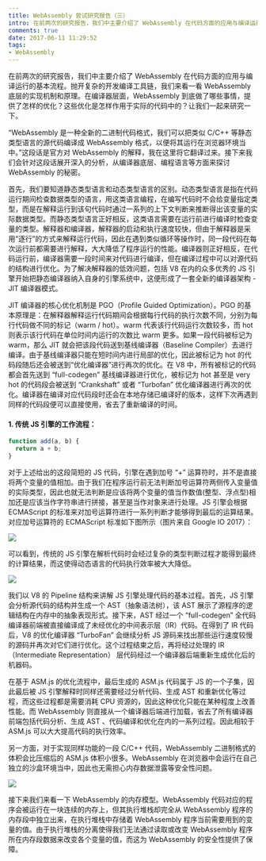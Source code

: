 ```yaml
---
title: WebAssembly 尝试研究报告（三）
intro: 在前两次的研究报告，我们中主要介绍了 WebAssembly 在代码方面的应用与编译运行的基本流程。抛开复杂的开发编译工具链，我们来看一看 WebAssembly 底层的实现机制和原理。在编译器层面，WebAssembly 到底做了哪些事情，提供了怎样的优化？这些优化是怎样作用于实际的代码中的？让我们一起来研究一下。
comments: true
date: 2017-06-11 11:29:52
tags:
- WebAssembly
---
```


在前两次的研究报告，我们中主要介绍了 WebAssembly 在代码方面的应用与编译运行的基本流程。抛开复杂的开发编译工具链，我们来看一看 WebAssembly 底层的实现机制和原理。在编译器层面，WebAssembly 到底做了哪些事情，提供了怎样的优化？这些优化是怎样作用于实际的代码中的？让我们一起来研究一下。

“WebAssembly 是一种全新的二进制代码格式，我们可以把类似 C/C++ 等静态类型语言的源代码编译成 WebAssembly 格式，以便将其运行在浏览器环境当中。”这段话是官方对 WebAssembly 的解释，我在这里将它翻译过来。接下来我们会针对这段话展开深入的分析，从编译器底层、编程语言等方面来探讨 WebAssembly 的秘密。

首先，我们要知道静态类型语言和动态类型语言的区别。动态类型语言是指在代码运行期间检查数据类型的语言，用这类语言编程，在编写代码时不会给变量指定类型，而是在解释运行到该句代码时通过一系列的上下文判断来推断得出该变量的实际数据类型。而静态类型语言正好相反，这类语言需要在运行前进行编译时检查变量的类型。解释器和编译器，解释器的启动和执行速度较快，但由于解释器是采用“逐行”的方式来解释运行代码，因此在遇到类似循环等操作时，同一段代码在每次运行前都需要进行解释，大大降低了程序运行的性能。编译器则正好相反，在代码运行前，编译器需要一段时间来对代码进行编译，但在编译过程中可以对源代码的结构进行优化。为了解决解释器的低效问题，包括 V8 在内的众多优秀的 JS 引擎开始把静态编译器纳入自身的引擎系统中，这便形成了一套全新的编译器架构 - JIT 编译器模式。

JIT 编译器的核心优化机制是 PGO（Profile Guided Optimization）。PGO 的基本原理是：在解释器解释运行代码期间会根据每行代码的执行次数不同，分别为每行代码做不同的标记（warm / hot）。warm 代表该行代码运行次数较多，而 hot 则表示该行代码在单位时间内运行的次数比 warm 更多。如果一段代码被标记为 warm，那么 JIT 就会把该段代码送到基线编译器（Baseline Compiler）去进行编译。由于基线编译器只能在短时间内进行局部的优化，因此被标记为 hot 的代码段随后还会被送到“优化编译器”进行再次的优化。在 V8 中，所有被标记的代码都会首先送到 “full-codegen” 基线编译器进行优化，被标记为 hot 甚至是 very hot 的代码段会被送到 “Crankshaft” 或者 “Turbofan” 优化编译器进行再次的优化。编译器在编译对应代码段时还会在本地存储已编译好的版本，这样下次再遇到同样的代码段便可以直接使用，省去了重新编译的时间。

#### 1. 传统 JS 引擎的工作流程：

 
```javascript
function add(a, b) {
  return a + b;
}
```

对于上述给出的这段简短的 JS 代码，引擎在遇到加号 “+” 运算符时，并不是直接将两个变量的值相加。由于我们在程序运行前无法判断加号运算符两侧传入变量值的实际类型，因此也就无法判断是应该将两个变量的值当作数值(整型、浮点型)相加还是应该当作字符串进行拼接，甚至是当作对象来进行处理。JS 引擎会根据 ECMAScript 的标准来对加号运算符进行一系列判断才能够得到最后的运算结果。对应加号运算符的 ECMAScript 标准如下图所示（图片来自 Google IO 2017）：

![](1.png)

可以看到，传统的 JS 引擎在解析代码时会经过复杂的类型判断过程才能得到最终的计算结果，而这使得动态语言的代码执行效率被大大降低。

![](2.png)

我们以 V8 的 Pipeline 结构来讲解 JS 引擎处理代码的基本过程。首先，JS 引擎会分析源代码的结构并生成一个 AST（抽象语法树），该 AST 展示了源程序的逻辑结构在内存中的抽象表现形式。接下来，AST 经过一个 “full-codegen” 全代码编译器前端被直接编译成了未经优化的中间表示层（IR）代码。在得到了 IR 代码后，V8 的优化编译器 “TurboFan” 会继续分析 JS 源码来找出那些运行速度较慢的源码并再次对它们进行优化。这个过程结束之后，再将经过处理的 IR（Intermediate Representation） 层代码经过一个编译器后端重新生成优化后的机器码。

在基于 ASM.js 的优化流程中，最后生成的 ASM.js 代码属于 JS 的一个子集，因此最后被 JS 引擎解释时同样还需要经过分析代码、生成 AST 和重新优化等过程，而这些过程都是需要消耗 CPU 资源的，因此这种优化只能在某种程度上改善性能。而 WebAssembly 则直接从一个编译器后端进行加载，省去了所有编译器前端包括代码分析、生成 AST 、代码编译和优化在内的一系列过程。因此相较于 ASM.js 可以大大提高代码的执行效率。

另一方面，对于实现同样功能的一段 C/C++ 代码，WebAssembly 二进制格式的体积会比压缩后的 ASM.js 体积小很多。WebAssembly 在浏览器中会运行在自己独立的沙盒环境当中，因此也无需担心内存数据泄露等安全性问题。

![](3.png)

接下来我们来看一下 WebAssembly 的内存模型。WebAssembly 代码对应的程序会被运行在一块连续的内存上，但其执行堆栈却完全从 WebAssembly 程序的内存段中独立出来，在执行堆栈中存储着 WebAssembly 程序当前需要用到的变量的值。由于执行堆栈的分离使得我们无法通过读取或改变 WebAssembly 程序所在内存段数据来改变各个变量的值，而这为 WebAssembly 的安全性提供了保障。
